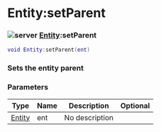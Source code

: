 # Entity:setParent

### ![server](../../home/entity/.gitbook/assets/server.png) [Entity](../../home/entity/home/Entity/):setParent

```lua
void Entity:setParent(ent)
```

### Sets the entity parent

### Parameters

| Type                                     | Name | Description    | Optional |
| ---------------------------------------- | ---- | -------------- | -------: |
| [Entity](../../home/entity/home/Entity/) | ent  | No description |          |

